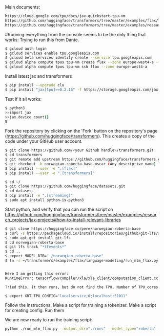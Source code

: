 Main documents:
```bash
https://cloud.google.com/tpu/docs/jax-quickstart-tpu-vm
https://github.com/huggingface/transformers/tree/master/examples/flax/language-modeling#masked-language-modeling
https://github.com/huggingface/transformers/tree/master/examples/research_projects/jax-projects#how-to-install-relevant-libraries
```

#Running everything from the console seems to be the only thing that works:
Trying to run this from Dante.
```bash
$ gcloud auth login
$ gcloud services enable tpu.googleapis.com
$ gcloud beta services identity create --service tpu.googleapis.com
$ gcloud alpha compute tpus tpu-vm create flax --zone europe-west4-a --accelerator-type v3-8 --version v2-alpha
$ gcloud alpha compute tpus tpu-vm ssh flax --zone europe-west4-a
```

Install latest jax and transformers
```bash
$ pip install --upgrade clu
$ pip install "jax[tpu]>=0.2.16" -f https://storage.googleapis.com/jax-releases/libtpu_releases.html
```

Test if it all works:
```bash
$ python3
>>import jax
>>jax.device_count()
8
```

Fork the repository by clicking on the 'Fork' button on the repository's page (https://github.com/huggingface/transformers). This creates a copy of the code under your GitHub user account.
```bash
$ git clone https://github.com/<your Github handle>/transformers.git
$ cd transformers
$ git remote add upstream https://github.com/huggingface/transformers.git
$ git checkout -b norwegian-roberta-base-oscar (Any descriptive name)
$ pip install --user -e ".[flax]" 
$ pip install --user -e ".[transformers]"

$ cd ~/
$ git clone https://github.com/huggingface/datasets.git
$ cd datasets
$ pip install -e ".[streaming]"
$ sudo apt install python-is-python3

```
Start python, and verify that you can run the script on https://github.com/huggingface/transformers/tree/master/examples/research_projects/jax-projects#how-to-install-relevant-libraries

```bash
$ git clone https://huggingface.co/pere/norwegian-roberta-base
$ curl -s https://packagecloud.io/install/repositories/github/git-lfs/script.deb.sh | sudo bash
$ sudo apt-get install git-lfs
$ cd norwegian-roberta-base
$ git lfs track "*tfevents*"
$ cd ..
$ export MODEL_DIR="./norwegian-roberta-base"
$ ln -s ~/transformers/examples/flax/language-modeling/run_mlm_flax.py run_mlm_flax.py


Here I am getting this error:
RuntimeError: tensorflow/compiler/xla/xla_client/computation_client.cc:273 : Missing XLA configuration

Tried this, it then runs, but do not find the TPU. Number of TPU_cores is also null.

$ export XRT_TPU_CONFIG="localservice;0;localhost:51011"
```

Follow the instructions. Make a script for training a tokenizer. Make a script for creating config. Run them

We are now ready to run the training script:

```bash
python ./run_mlm_flax.py --output_dir="./runs" --model_type="roberta" --config_name="${MODEL_DIR}" --tokenizer_name="${MODEL_DIR}" --dataset_name="oscar" --dataset_config_name="unshuffled_deduplicated_no" --max_seq_length="128" --weight_decay="0.01" --per_device_train_batch_size="128" --per_device_eval_batch_size="128"  --learning_rate="3e-4" --warmup_steps="1000" --overwrite_output_dir --pad_to_max_length --num_train_epochs="10" --adam_beta1="0.9" --adam_beta2="0.98"
```






